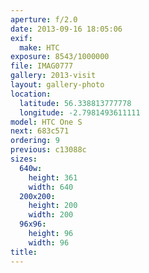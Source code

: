 ```yaml
---
aperture: f/2.0
date: 2013-09-16 18:05:06
exif:
  make: HTC
exposure: 8543/1000000
file: IMAG0777
gallery: 2013-visit
layout: gallery-photo
location:
  latitude: 56.338813777778
  longitude: -2.7981493611111
model: HTC One S
next: 683c571
ordering: 9
previous: c13088c
sizes:
  640w:
    height: 361
    width: 640
  200x200:
    height: 200
    width: 200
  96x96:
    height: 96
    width: 96
title: 
---
```

